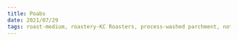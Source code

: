 ```yaml
---
title: Poabs
date: 2021/07/29
tags: roast-medium, roastery-KC Roasters, process-washed parchment, notes-raspberry, notes-vanilla, notes-cocoa, rating-TBD
---
```

